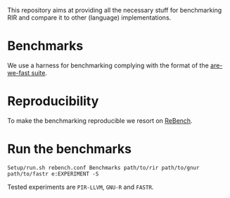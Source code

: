 This repository aims at providing all the necessary stuff for benchmarking RIR and compare it to other (language) implementations. 

# Benchmarks
We use a harness for benchmarking complying with the format of the [are-we-fast suite](https://github.com/smarr/are-we-fast-yet). 

# Reproducibility
To make the benchmarking reproducible we resort on [ReBench](https://github.com/smarr/ReBench/). 

# Run the benchmarks

`Setup/run.sh rebench.conf Benchmarks path/to/rir path/to/gnur path/to/fastr e:EXPERIMENT -S`

Tested experiments are `PIR-LLVM`, `GNU-R` and `FASTR`.
